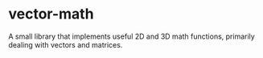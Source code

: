 # vector-math
A small library that implements useful 2D and 3D math functions, primarily dealing with vectors and matrices.
